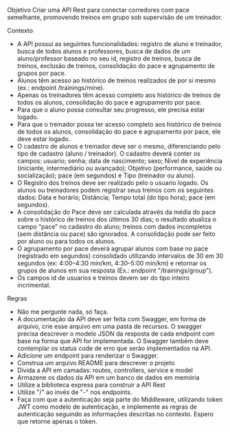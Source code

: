 Objetivo Criar uma API Rest para conectar corredores com pace semelhante, promovendo treinos em grupo sob supervisão de um treinador.

Contexto
- A API possui as seguintes funcionalidades: registro de aluno e treinador, busca de todos alunos e professores, busca de dados de um aluno/professor baseado no seu id, registro de treinos, busca de treinos, exclusão de treinos, consolidação do pace e agrupamento de grupos por pace.
- Alunos têm acesso ao histórico de treinos realizados de por si mesmo (ex.: endpoint /trainings/mine).
- Apenas os treinadores têm acesso completo aos histórico de treinos de todos os alunos, consolidação do pace e agrupamento por pace.
- Para que o aluno possa consultar seu progresso, ele precisa estar logado.
- Para que o treinador possa ter acesso completo aos histórico de treinos de todos os alunos, consolidação do pace e agrupamento por pace, ele deve estar logado.
- O cadastro de  alunos e treinador deve ser o mesmo, diferenciando pelo tipo de cadastro (aluno / treinador). O cadastro deverá conter os campos: usuario; senha; data de nascimento; sexo; Nível de experiência (iniciante, intermediário ou avançado); Objetivo (performance, saúde ou socialização); pace (em segundos) e Tipo (treinador ou aluno).
- O Registro dos treinos deve ser realizado pelo o usuario logado. Os alunos ou treinadores podem registrar seus treinos com os seguintes dados: Data e horário; Distância; Tempo total (do tipo hora); pace (em segundos).
- A consolidação do Pace deve ser calculada através da média do pace sobre o histórico de treinos dos últimos 30 dias; o resultado atualiza o campo “pace” no cadastro do aluno; treinos com dados incompletos (sem distância ou pace) são ignorados. A consolidação pode ser feito  por aluno ou para todos os alunos.
- O agrupamento por pace deverá agrupar alunos com base no pace (registrado em segundos) consolidado utilizando intervalos de 30 em 30 segundos (ex: 4:00–4:30 min/km, 4:30–5:00 min/km) e retornar os grupos de alunos em sua resposta (Ex.: endpoint "/trainings/group").
- Os campos id de usuarios e treinos devem ser do tipo inteiro incrimental.


Regras
- Não me pergunte nada, só faça.
- A documentação da API deve ser feita com Swagger, em forma de arquivo, crie esse arquivo em uma pasta de recursos. O swagger precisa descrever o modelo JSON da resposta de cada endpoint com base na forma que API for implementada. O Swagger também deve contemplar os status code de erro que serão implementados na API.
- Adicione um endpoint para renderizar o Swagger.
- Construa um arquivo README para descrever o projeto
- Divida a API em camadas: routes, controllers, service e model
- Armazene os dados da API em um banco de dados em memória
- Utilize a biblioteca express para construir a API Rest
- Utilize "/" ao invés de "-" nos endpoints.
- Faça com que a autenticação seja parte do Middleware, utilizando token JWT como modelo de autenticação, e implemente as regras de autenticação seguindo as informações descritas no contexto. Espero que retorne apenas o token.